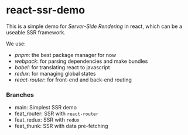 # react-ssr-demo

This is a simple demo for _Server-Side Rendering_ in react, which can be a useable SSR framework.

We use:

- _pnpm_: the best package manager for now
- _webpack_: for parsing dependencies and make bundles
- _babel_: for translating react to javascript
- _redux_: for managing global states
- _react-router_: for front-end and back-end routing

### Branches

- main: Simplest SSR demo
- feat_router: SSR with `react-router`
- feat_redux: SSR with `redux`
- feat_thunk: SSR with data pre-fetching
